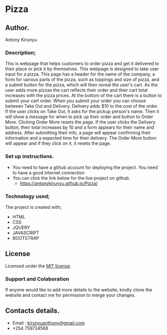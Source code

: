 # Pizza
## Author.
Antony Kirunyu
### Description;
This is webpage that helps customers to order pizza and get it delivered to their place or pick it by themselves.
This  webpage is designed to take user input for a pizza. This page has a header for the name of the company, a form for 
various parts of the pizza, such as toppings and size of pizza, and a submit button for the pizza, which will 
then reveal the user's cart. As the user adds more pizzas the cart reflects their order and their cart total 
increases with the pizza prices. At the bottom of the cart there is a button to submit your cart order. When you 
submit your order you can choose between Take Out and Delivery. Delivery adds $10 to the cost of the order. If the
user clicks on Take Out, it asks for the pickup person's name. Then it will show a message for when to pick up 
their order and button to Order More. Clicking Order More resets the page. If the user clicks the Delivery button,
their total increases by 10 and a form appears for their name and address. After submitting their info, a page will
appear confirming their information and a expected time for their delivery. The Order More button will appear and 
if they click on it, it resets the page.
### Set up instructions.
* You need to have a github account for deploying the project.
You need to have a good internet connection
* You can click the link below for the live project on github.
  * https://antonykirunyu.github.io/Pizza/
### Technology used;
The project is created with;
* HTML
* CSS
* JQUERY
* JAVASCRIPT
* BOOTSTRAP
## License
Licensed under the [MIT license](LICENSE). 
 ### Support and Colaboration
 If anyone would like to add more details to the website, kindly clone the website and contact me for permission to merge your changes.
 ## Contacts details.
 * Email : kirunyuanthony@gmail.com
 * +254 759734568
